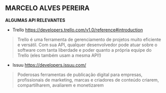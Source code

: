 ## MARCELO ALVES PEREIRA

**ALGUMAS API RELEVANTES**
   * Trello https://developers.trello.com/v1.0/reference#introduction
 > Trello é uma ferramenta de gerenciamento de projetos muito eficiente e versátil. Com sua API, qualquer desenvolvedor pode atuar sobre o software com tanta liberdade e poder quanto a própria equipe do Trello (eles também usam a mesma API!)
   * Issuu https://developers.issuu.com/
 >Poderosas ferramentas de publicação digital para empresas, profissionais de marketing, marcas e criadores de conteúdo criarem, compartilharem, avaliarem e monetizarem
